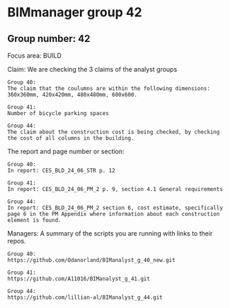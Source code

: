 # BIMmanager group 42
## Group number: 42

Focus area: BUILD

Claim: We are checking the 3 claims of the analyst groups 

    Group 40:
    The claim that the coulumns are within the following dimensions: 360x360mm, 420x420mm, 480x480mm, 600x600.

    Group 41:
    Number of bicycle parking spaces

    Group 44:
    The claim about the construction cost is being checked, by checking the cost of all columns in the building.

The report and page number or section: 

    Group 40:
    In report: CES_BLD_24_06_STR p. 12

    Group 41:
    In report: CES_BLD_24_06_PM_2 p. 9, section 4.1 General requirements

    Group 44:
    In report: CES_BLD_24_06_PM_2 section 6, cost estimate, specifically page 6 in the PM Appendix where information about each construction element is found.

Managers: A summary of the scripts you are running with links to their repos.

    Group 40:
    https://github.com/Odanorland/BIManalyst_g_40_new.git

    Group 41:
    https://github.com/A11016/BIManalyst_g_41.git

    Group 44:
    https://github.com/lillian-al/BIManalyst_g_44.git
